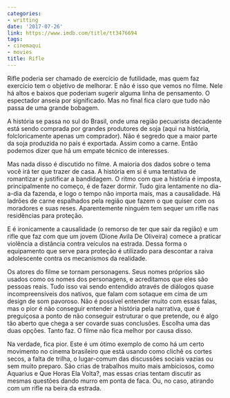 ```yaml
---
categories:
- writting
date: '2017-07-26'
link: https://www.imdb.com/title/tt3476694
tags:
- cinemaqui
- movies
title: Rifle
---
```


Rifle poderia ser chamado de exercício de futilidade, mas quem faz exercício tem o objetivo de melhorar. E não é isso que vemos no filme. Nele há altos e baixos que poderiam sugerir alguma linha de pensamento. O espectador anseia por significado. Mas no final fica claro que tudo não passa de uma grande bobagem.

A história se passa no sul do Brasil, onde uma região pecuarista decadente está sendo comprada por grandes produtores de soja (aqui na história, folcloricamente apenas um comprador). Não é segredo que a maior parte da soja produzida no país é exportada. Assim como a carne. Então podemos dizer que há um empate técnico de interesses.

Mas nada disso é discutido no filme. A maioria dos dados sobre o tema você irá ter que trazer de casa. A história em si é uma tentativa de romantizar e justificar a bandidagem. O ritmo com que a história é imposta, principalmente no começo, é de fazer dormir. Tudo gira lentamente no dia-a-dia da fazenda, e logo o tempo não importa mais, mas a causalidade. Há ladrões de carne espalhados pela região que fazem o que quiser com os moradores e suas reses. Aparentemente ninguém tem sequer um rifle nas residências para proteção.

E é ironicamente a causalidade (o remorso de ter que sair da região) e um rifle que faz com que um jovem (Dione Avila De Oliveira) comece a praticar violência a distância contra veículos na estrada. Dessa forma o equipamento que serve para proteção é utilizado para descontar a raiva adolescente contra os mecanismos da realidade.

Os atores do filme se tornam personagens. Seus nomes próprios são usados como os nomes dos personagens, e acreditamos que eles são pessoas reais. Tudo isso vai sendo entendido através de diálogos quase incompreensíveis dos nativos, que falam com sotaque em cima de um design de som pavoroso. Não é possível entender muito com essas falas, mas o pior é não conseguir entender a história pela narrativa, que é preguiçosa a ponto de não conseguir estruturar o que pretende, ou é algo tão aberto que chega a ser covarde suas conclusões. Escolha uma das duas opções. Tanto faz. O filme não fica melhor por causa disso.

Na verdade, fica pior. Este é um ótimo exemplo de como há um certo movimento no cinema brasileiro que está usando como clichê os cortes secos, a falta de trilha, o lugar-comum das discussões sociais vazias ou sem muito preparo. São crias de trabalhos muito mais ambiciosos, como Aquarius e Que Horas Ela Volta?, mas essas crias tentam discutir as mesmas questões dando murro em ponta de faca. Ou, no caso, atirando com um rifle na beira da estrada.

